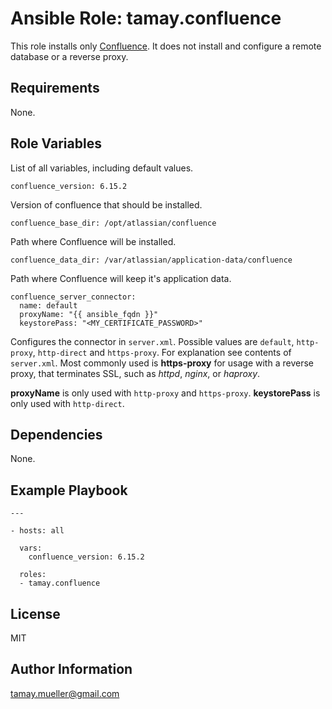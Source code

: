 Ansible Role: tamay.confluence
=========

This role installs only [Confluence](https://www.atlassian.com/software/confluence). It does not install and configure a remote database or a reverse proxy. 

Requirements
------------

None.

Role Variables
--------------

List of all variables, including default values.
    
    confluence_version: 6.15.2
    
Version of confluence that should be installed.
    
    confluence_base_dir: /opt/atlassian/confluence

Path where Confluence will be installed.

    confluence_data_dir: /var/atlassian/application-data/confluence

Path where Confluence will keep it's application data.

    confluence_server_connector:
      name: default
      proxyName: "{{ ansible_fqdn }}"
      keystorePass: "<MY_CERTIFICATE_PASSWORD>"

Configures the connector in ```server.xml```. Possible values are ```default```, ```http-proxy```, ```http-direct``` and ```https-proxy```. For explanation see contents of ```server.xml```.
Most commonly used is **https-proxy** for usage with a reverse proxy, that terminates SSL, such as *httpd*, *nginx*, or *haproxy*.

**proxyName** is only used with ```http-proxy``` and ```https-proxy```.
**keystorePass** is only used with ```http-direct```.

Dependencies
------------

None.

Example Playbook
----------------

    ---
    
    - hosts: all
    
      vars:
        confluence_version: 6.15.2
    
      roles:
      - tamay.confluence

License
-------

MIT

Author Information
------------------

tamay.mueller@gmail.com
